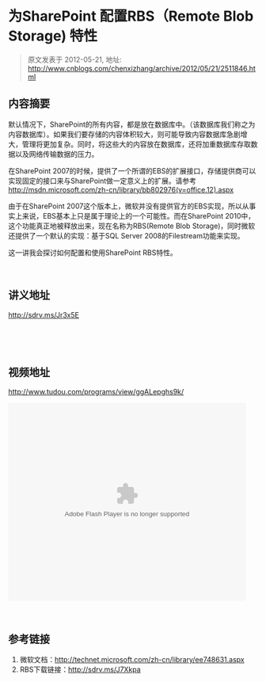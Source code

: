 # 为SharePoint 配置RBS（Remote Blob Storage) 特性 
> 原文发表于 2012-05-21, 地址: http://www.cnblogs.com/chenxizhang/archive/2012/05/21/2511846.html 


<h2>内容摘要</h2> <p>默认情况下，SharePoint的所有内容，都是放在数据库中。（该数据库我们称之为内容数据库）。如果我们要存储的内容体积较大，则可能导致内容数据库急剧增大，管理将更加复杂。同时，将这些大的内容放在数据库，还将加重数据库存取数据以及网络传输数据的压力。</p> <p>在SharePoint 2007的时候，提供了一个所谓的EBS的扩展接口，存储提供商可以实现固定的接口来与SharePoint做一定意义上的扩展。请参考<a href="http://msdn.microsoft.com/zh-cn/library/bb802976(v=office.12).aspx">http://msdn.microsoft.com/zh-cn/library/bb802976(v=office.12).aspx</a></p> <p>由于在SharePoint 2007这个版本上，微软并没有提供官方的EBS实现，所以从事实上来说，EBS基本上只是属于理论上的一个可能性。而在SharePoint 2010中，这个功能真正地被释放出来，现在名称为RBS(Remote Blob Storage)，同时微软还提供了一个默认的实现：基于SQL Server 2008的Filestream功能来实现。</p> <p>这一讲我会探讨如何配置和使用SharePoint RBS特性。</p> <p>&nbsp;</p> <h2>讲义地址</h2> <p><a title="http://sdrv.ms/Jr3x5E" href="http://sdrv.ms/Jr3x5E">http://sdrv.ms/Jr3x5E</a></p> <p>&nbsp;</p> <p>&nbsp;</p> <h2>视频地址</h2> <p><a href="http://www.tudou.com/programs/view/ggALepghs9k/">http://www.tudou.com/programs/view/ggALepghs9k/</a></p> <p><embed src="http://www.tudou.com/v/ggALepghs9k/&amp;rpid=101037296&amp;resourceId=101037296_05_05_99/v.swf" type="application/x-shockwave-flash" allowscriptaccess="always" allowfullscreen="true" wmode="opaque" width="480" height="400"></embed></p> <p>&nbsp;</p> <h2>参考链接</h2> <ol> <li>微软文档：<a href="http://technet.microsoft.com/zh-cn/library/ee748631.aspx">http://technet.microsoft.com/zh-cn/library/ee748631.aspx</a></li> <li>RBS下载链接：<a title="http://sdrv.ms/J7Xkpa" href="http://sdrv.ms/J7Xkpa">http://sdrv.ms/J7Xkpa</a></li></ol>